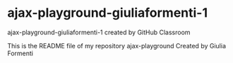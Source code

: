 # ajax-playground-giuliaformenti-1
ajax-playground-giuliaformenti-1 created by GitHub Classroom

This is the README file of my repository ajax-playground
Created by Giulia Formenti
